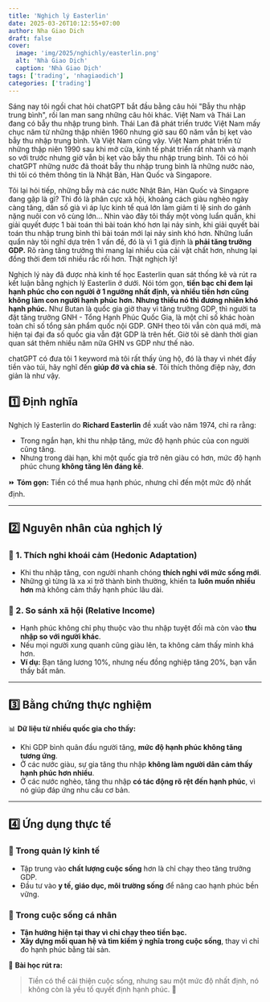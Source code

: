 ```yaml
---
title: 'Nghịch lý Easterlin'
date: 2025-03-26T10:12:55+07:00
author: Nha Giao Dich
draft: false
cover:
  image: 'img/2025/nghichly/easterlin.png'
  alt: 'Nhà Giao Dịch'
  caption: 'Nhà Giao Dịch'
tags: ['trading', 'nhagiaodich']
categories: ['trading']
---
```


Sáng nay tôi ngồi chat hỏi chatGPT bắt đầu bằng câu hỏi "Bẫy thu nhập trung bình", rồi lan man sang những câu hỏi khác. Việt Nam và Thái Lan đang có bẫy thu nhập trung bình. Thái Lan đã phát triển trước Việt Nam mấy chục năm từ những thập nhiên 1960 nhưng giờ sau 60 năm vẫn bị kẹt vào bẫy thu nhập trung bình. Và Việt Nam cũng vậy. Việt Nam phát triển từ những thập niên 1990 sau khi mở cửa, kinh tế phát triển rất nhanh và mạnh so với trước nhưng giờ vẫn bị kẹt vào bẫy thu nhập trung bình. Tôi có hỏi chatGPT những nước đã thoát bẫy thu nhập trung bình là những nước nào, thì tôi có thêm thông tin là Nhật Bản, Hàn Quốc và Singapore.

Tôi lại hỏi tiếp, những bẫy mà các nước Nhật Bản, Hàn Quốc và Singapre đang gặp là gì? Thì đó là phân cực xã hội, khoảng cách giàu nghèo ngày càng tăng, dân số già vì áp lực kinh tế quá lớn làm giảm tỉ lệ sinh do gánh nặng nuôi con vô cùng lớn... Nhìn vào đây tôi thấy một vòng luẩn quẩn, khi giải quyết được 1 bài toán thì bài toán khó hơn lại nảy sinh, khi giải quyết bài toán thu nhập trung bình thì bài toán mới lại nảy sinh khó hơn. Những luẩn quẩn này tôi nghĩ dựa trên 1 vấn đề, đó là vì 1 giả định là **phải tăng trưởng GDP.** Rõ ràng tăng trưởng thì mang lại nhiều của cải vật chất hơn, nhưng lại đồng thời đem tới nhiều rắc rối hơn. Thật nghịch lý!

Nghịch lý này đã được nhà kinh tế học Easterlin quan sát thống kê và rút ra kết luận bằng nghịch lý Easterlin ở dưới. Nói tóm gọn, **tiền bạc chỉ đem lại hạnh phúc cho con người ở 1 ngưỡng nhất định, và nhiều tiền hơn cũng không làm con người hạnh phúc hơn. Nhưng thiếu nó thì đương nhiên khó hạnh phúc.** Như Butan là quốc gia giờ thay vì tăng trưởng GDP, thì người ta đặt tăng trưởng GNH - Tổng Hạnh Phúc Quốc Gia, là một chỉ số khác hoàn toàn chỉ số tổng sản phẩm quốc nội GDP. GNH theo tôi vẫn còn quá mới, mà hiện tại đại đa số quốc gia vẫn đặt GDP là trên hết. Giờ tôi sẽ dành thời gian quan sát thêm nhiều năm nữa GHN vs GDP như thế nào.

chatGPT có đưa tôi 1 keyword mà tôi rất thấy ủng hộ, đó là thay vì nhét đầy tiền vào túi, hãy nghĩ đến **giúp đỡ và chia sẻ**. Tôi thích thông điệp này, đơn giản là như vậy.

## 1️⃣ Định nghĩa

Nghịch lý Easterlin do **Richard Easterlin** đề xuất vào năm 1974, chỉ ra rằng:

- Trong ngắn hạn, khi thu nhập tăng, mức độ hạnh phúc của con người cũng tăng.
- Nhưng trong dài hạn, khi một quốc gia trở nên giàu có hơn, mức độ hạnh phúc chung **không tăng lên đáng kể**.

⏩ **Tóm gọn:** Tiền có thể mua hạnh phúc, nhưng chỉ đến một mức độ nhất định.

---

## 2️⃣ Nguyên nhân của nghịch lý

### 🔹 1. Thích nghi khoái cảm (Hedonic Adaptation)

- Khi thu nhập tăng, con người nhanh chóng **thích nghi với mức sống mới**.
- Những gì từng là xa xỉ trở thành bình thường, khiến ta **luôn muốn nhiều hơn** mà không cảm thấy hạnh phúc lâu dài.

### 🔹 2. So sánh xã hội (Relative Income)

- Hạnh phúc không chỉ phụ thuộc vào thu nhập tuyệt đối mà còn vào **thu nhập so với người khác**.
- Nếu mọi người xung quanh cũng giàu lên, ta không cảm thấy mình khá hơn.
- **Ví dụ:** Bạn tăng lương 10%, nhưng nếu đồng nghiệp tăng 20%, bạn vẫn thấy bất mãn.

---

## 3️⃣ Bằng chứng thực nghiệm

📊 **Dữ liệu từ nhiều quốc gia cho thấy:**

- Khi GDP bình quân đầu người tăng, **mức độ hạnh phúc không tăng tương ứng**.
- Ở các nước giàu, sự gia tăng thu nhập **không làm người dân cảm thấy hạnh phúc hơn nhiều**.
- Ở các nước nghèo, tăng thu nhập **có tác động rõ rệt đến hạnh phúc**, vì nó giúp đáp ứng nhu cầu cơ bản.

---

## 4️⃣ Ứng dụng thực tế

### 🔸 Trong quản lý kinh tế

- Tập trung vào **chất lượng cuộc sống** hơn là chỉ chạy theo tăng trưởng GDP.
- Đầu tư vào **y tế, giáo dục, môi trường sống** để nâng cao hạnh phúc bền vững.

### 🔸 Trong cuộc sống cá nhân

- **Tận hưởng hiện tại thay vì chỉ chạy theo tiền bạc.**
- **Xây dựng mối quan hệ và tìm kiếm ý nghĩa trong cuộc sống**, thay vì chỉ đo hạnh phúc bằng tài sản.

📌 **Bài học rút ra:**

> Tiền có thể cải thiện cuộc sống, nhưng sau một mức độ nhất định, nó không còn là yếu tố quyết định hạnh phúc. 🚀
